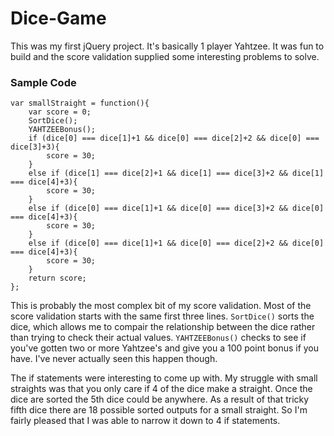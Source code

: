 # Dice-Game

This was my first jQuery project. It's basically 1 player Yahtzee. It was fun to build and the score validation supplied some interesting problems to solve.

### Sample Code

```
var smallStraight = function(){
    var score = 0;
    SortDice();
    YAHTZEEBonus();
    if (dice[0] === dice[1]+1 && dice[0] === dice[2]+2 && dice[0] === dice[3]+3){
        score = 30;
    }
    else if (dice[1] === dice[2]+1 && dice[1] === dice[3]+2 && dice[1] === dice[4]+3){
        score = 30;
    }
    else if (dice[0] === dice[1]+1 && dice[0] === dice[3]+2 && dice[0] === dice[4]+3){
        score = 30;
    }
    else if (dice[0] === dice[1]+1 && dice[0] === dice[2]+2 && dice[0] === dice[4]+3){
        score = 30;
    }
    return score;
};
```

This is probably the most complex bit of my score validation. Most of the score validation starts with the same first three lines. `SortDice()` sorts the dice, which allows me to compair the relationship between the dice rather than trying to check their actual values.  `YAHTZEEBonus()` checks to see if you've gotten two or more Yahtzee's and give you a 100 point bonus if you have. I've never actually seen this happen though.

The if statements were interesting to come up with. My struggle with small straights was that you only care if 4 of the dice make a straight. Once the dice are sorted the 5th dice could be anywhere. As a result of that tricky fifth dice there are 18 possible sorted outputs for a small straight. So I'm fairly pleased that I was able to narrow it down to 4 if statements.

